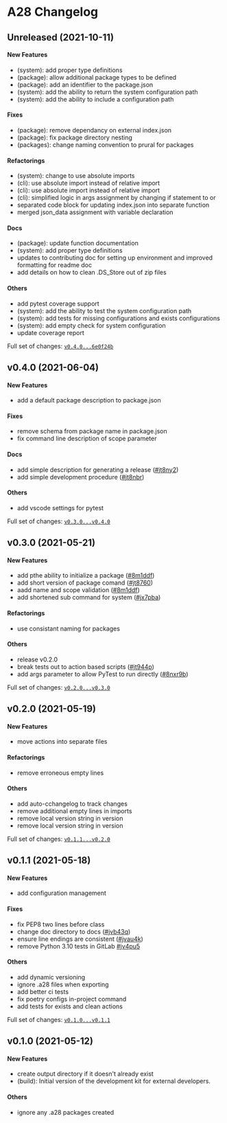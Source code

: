 # A28 Changelog

## Unreleased (2021-10-11)

#### New Features

* (system): add proper type definitions
* (package): allow additional package types to be defined
* (package): add an identifier to the package.json
* (system): add the ability to return the system configuration path
* (system): add the ability to include a configuration path
#### Fixes

* (package): remove dependancy on external index.json
* (package): fix package directory nesting
* (packages): change naming convention to prural for packages
#### Refactorings

* (system): change to use absolute imports
* (cli): use absolute import instead of relative import
* (cli): use absolute import instead of relative import
* (cli): simplified logic in args assignment by changing if statement to or
* separated code block for updating index.json into separate function
* merged json_data assignment with variable declaration
#### Docs

* (package): update function documentation
* (system): add proper type definitions
* updates to contributing doc for setting up environment and improved formatting for readme doc
* add details on how to clean .DS_Store out of zip files
#### Others

* add pytest coverage support
* (system): add the ability to test the system configuration path
* (system): add tests for missing configurations and exists configurations
* (system): add empty check for system configuration
* update coverage report

Full set of changes: [`v0.4.0...6e0f24b`](https://github.com/area28technologies/devkit/compare/v0.4.0...6e0f24b)

## v0.4.0 (2021-06-04)

#### New Features

* add a default package description to package.json
#### Fixes

* remove schema from package name in package.json
* fix command line description of scope parameter
#### Docs

* add simple description for generating a release ([#jt8ny2](https://github.com/area28technologies/devkit/issues/jt8ny2))
* add simple development procedure ([#jt8nbr](https://github.com/area28technologies/devkit/issues/jt8nbr))
#### Others

* add vscode settings for pytest

Full set of changes: [`v0.3.0...v0.4.0`](https://github.com/area28technologies/devkit/compare/v0.3.0...v0.4.0)

## v0.3.0 (2021-05-21)

#### New Features

* add pthe ability to initialize a package ([#8m1ddf](https://github.com/area28technologies/devkit/issues/8m1ddf))
* add short version of package comand ([#jt8760](https://github.com/area28technologies/devkit/issues/jt8760))
* aadd name and scope validation ([#8m1ddf](https://github.com/area28technologies/devkit/issues/8m1ddf))
* add shortened sub command for system ([#jx7pba](https://github.com/area28technologies/devkit/issues/jx7pba))
#### Refactorings

* use consistant naming for packages
#### Others

* release v0.2.0
* break tests out to action based scripts ([#jt944p](https://github.com/area28technologies/devkit/issues/jt944p))
* add args parameter to allow PyTest to run directly ([#8nxr9b](https://github.com/area28technologies/devkit/issues/8nxr9b))

Full set of changes: [`v0.2.0...v0.3.0`](https://github.com/area28technologies/devkit/compare/v0.2.0...v0.3.0)

## v0.2.0 (2021-05-19)

#### New Features

* move actions into separate files
#### Refactorings

* remove erroneous empty lines
#### Others

* add auto-cchangelog to track changes
* remove additional empty lines in imports
* remove local version string in version
* remove local version string in version

Full set of changes: [`v0.1.1...v0.2.0`](https://github.com/area28technologies/devkit/compare/v0.1.1...v0.2.0)

## v0.1.1 (2021-05-18)

#### New Features

* add configuration management
#### Fixes

* fix PEP8 two lines before class
* change doc directory to docs ([#jvb43q](https://github.com/area28technologies/devkit/issues/jvb43q))
* ensure line endings are consistent ([#jvau4k](https://github.com/area28technologies/devkit/issues/jvau4k))
* remove Python 3.10 tests in GitLab [#jv4pu5](https://github.com/area28technologies/devkit/issues/jv4pu5)
#### Others

* add dynamic versioning
* ignore .a28 files when exporting
* add better ci tests
* fix poetry configs in-project command
* add tests for exists and clean actions

Full set of changes: [`v0.1.0...v0.1.1`](https://github.com/area28technologies/devkit/compare/v0.1.0...v0.1.1)

## v0.1.0 (2021-05-12)

#### New Features

* create output directory if it doesn't already exist
* (build): Initial version of the development kit for external developers.
#### Others

* ignore any .a28 packages created
